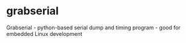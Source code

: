 grabserial
==========

Grabserial - python-based serial dump and timing program - good for embedded Linux development
